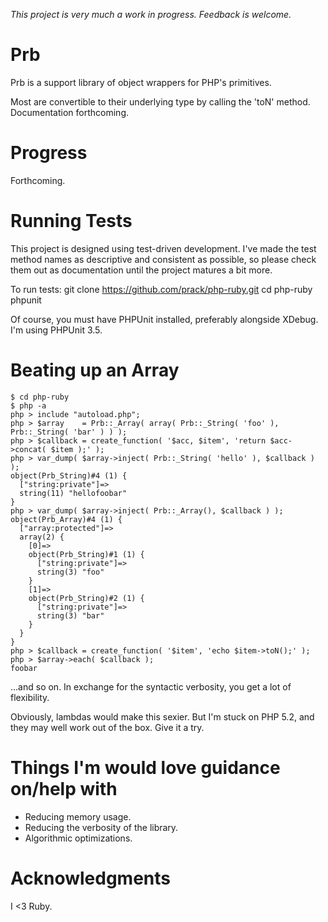 _This project is very much a work in progress. Feedback is welcome._


Prb
=====

Prb is a support library of object wrappers for PHP's primitives.

Most are convertible to their underlying type by calling the 'toN'
method. Documentation forthcoming.


Progress
========

Forthcoming.


Running Tests
=============

This project is designed using test-driven development. I've made the test
method names as descriptive and consistent as possible, so please check them
out as documentation until the project matures a bit more.

To run tests:
	git clone https://github.com/prack/php-ruby.git
	cd php-ruby
	phpunit

Of course, you must have PHPUnit installed, preferably alongside XDebug. I'm using
PHPUnit 3.5.


Beating up an Array
===================

	$ cd php-ruby
	$ php -a
	php > include "autoload.php";
	php > $array    = Prb::_Array( array( Prb::_String( 'foo' ), Prb::_String( 'bar' ) ) );
	php > $callback = create_function( '$acc, $item', 'return $acc->concat( $item );' );
	php > var_dump( $array->inject( Prb::_String( 'hello' ), $callback ) );
	object(Prb_String)#4 (1) {
	  ["string:private"]=>
	  string(11) "hellofoobar"
	}
	php > var_dump( $array->inject( Prb::_Array(), $callback ) );
	object(Prb_Array)#4 (1) {
	  ["array:protected"]=>
	  array(2) {
	    [0]=>
	    object(Prb_String)#1 (1) {
	      ["string:private"]=>
	      string(3) "foo"
	    }
	    [1]=>
	    object(Prb_String)#2 (1) {
	      ["string:private"]=>
	      string(3) "bar"
	    }
	  }
	}
	php > $callback = create_function( '$item', 'echo $item->toN();' );
	php > $array->each( $callback );
	foobar

...and so on. In exchange for the syntactic verbosity, you get a lot of flexibility.

Obviously, lambdas would make this sexier. But I'm stuck on PHP 5.2, and they may well
work out of the box. Give it a try.


Things I'm would love guidance on/help with
===========================================

* Reducing memory usage.
* Reducing the verbosity of the library.
* Algorithmic optimizations.


Acknowledgments
===============

I <3 Ruby.